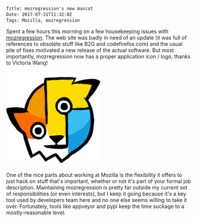     Title: mozregression's new mascot
    Date: 2017-07-31T11:32:02
    Tags: Mozilla, mozregression

Spent a few hours this morning on a few housekeeping issues with
[mozregression](https://mozilla.github.io/mozregression). The web
site was badly in need of an update (it was full of references to obsolete stuff
like B2G and codefirefox.com) and the usual pile of fixes motivated a new release
of the actual software. But most importantly, mozregression now has a proper application
icon / logo, thanks to Victoria Wang!

<img src="/files/2017/07/mozregressionicon3.png"/>

One of the nice parts about working at Mozilla is the flexibility it offers to
just hack on stuff that's important, whether or not it's part of your formal job
description. Maintaining mozregression is pretty far outside my current set of
responsibilities (or even interests), but I keep it going because it's a key tool
used by developers team here and no one else seems willing to take it over.
Fortunately, tools like appveyor and pypi keep the time suckage to a
mostly-reasonable level.
